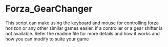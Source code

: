 # Forza_GearChanger
This script can make using the keyboard and mouse for controlling forza horizon or any other similar games easier, if a controller or a gear shifter is not available. Refer the readme file for more details and how it works and how you can modify to suite your game
